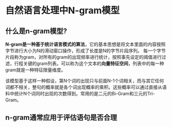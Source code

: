 # 自然语言处理中N-gram模型

## 什么是n-gram模型?
<b>N-gram是一种基于统计语言模式的算法</b>，它的基本思想是将文本里面的内容按照字节进行大小为N的滑动窗口操作，形成了长度是N的字节片段序列。
每一个字节片段称为gram，对所有的gram的出现频率进行统计，按照事先设定的阈值进行过滤，行程关键的gram列表。可以称为这个文本的<b>向量特征空间</b>，列表中的每一种gram就是一种特征限量维度。

该模型基于这样一种假设，第N个词的出现只与前面N-1个词相关，而与其它任何词都不相关，整句的概率就是各个词出现概率的乘积。这些概率可以通过直接从语料中统计N个词同时出现的次数得到。常用的是二元的Bi-Gram和三元的Tri-Gram。

## n-gram通常应用于评估语句是否合理
